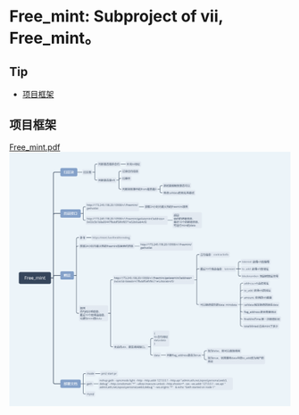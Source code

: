 # Free_mint: Subproject of vii, Free_mint。  
## Tip
* [项目框架](#项目框架)

## 项目框架
[Free_mint.pdf](./other_document/Free_mint.pdf)  
![Free_mint.png](./other_document/Free_mint.png)  